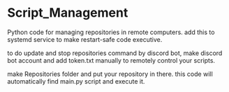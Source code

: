 # Script_Management

Python code for managing repositories in remote computers.
add this to systemd service to make restart-safe code executive.

to do update and stop repositories command by discord bot,
make discord bot account and add token.txt manually to remotely control your scripts.

make Repositories folder and put your repository in there.
this code will automatically find main.py script and execute it.
